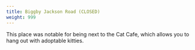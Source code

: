 ```yaml
---
title: Biggby Jackson Road (CLOSED)
weight: 999
---
```

This place was notable for being next to the Cat Cafe,
which allows you to hang out with adoptable kitties.
